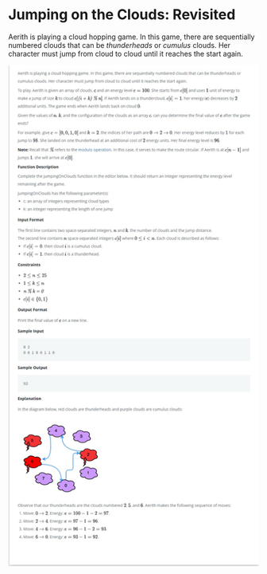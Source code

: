 # Jumping on the Clouds: Revisited

Aerith is playing a cloud hopping game. In this game, there are sequentially numbered clouds that can be *thunderheads* or *cumulus* clouds. Her character must jump from cloud to cloud until it reaches the start again.

![Problem.jpg](./Problem.jpg)

